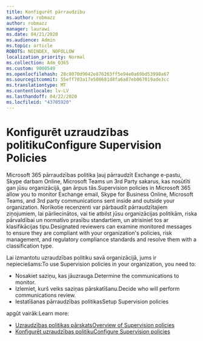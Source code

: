 ```yaml
---
title: Konfigurēt pārraudzību
ms.author: robmazz
author: robmazz
manager: laurawi
ms.date: 04/21/2020
ms.audience: Admin
ms.topic: article
ROBOTS: NOINDEX, NOFOLLOW
localization_priority: Normal
ms.collection: Adm_O365
ms.custom: 9000549
ms.openlocfilehash: 28c8070d9042e876263ff5e94e0a69bd53998a67
ms.sourcegitcommit: 55eff703a17e500681d8fa6a87eb067019ade3cc
ms.translationtype: MT
ms.contentlocale: lv-LV
ms.lasthandoff: 04/22/2020
ms.locfileid: "43705920"
---
```

# <a name="configure-supervision-policies"></a><span data-ttu-id="5b9d8-102">Konfigurēt uzraudzības politiku</span><span class="sxs-lookup"><span data-stu-id="5b9d8-102">Configure Supervision Policies</span></span>

<span data-ttu-id="5b9d8-103">Microsoft 365 pārraudzības politika ļauj pārraudzīt Exchange e-pastu, Skype darbam Online, Microsoft Teams un 3rd Party sakarus, kas nosūtīti gan jūsu organizācijā, gan ārpus tās.</span><span class="sxs-lookup"><span data-stu-id="5b9d8-103">Supervision policies in Microsoft 365 allow you to monitor Exchange email, Skype for Business Online, Microsoft Teams, and 3rd party communications sent inside and outside your organization.</span></span> <span data-ttu-id="5b9d8-104">Norīkotie recenzenti var pārbaudīt pārraudzītajiem ziņojumiem, lai pārliecinātos, vai tie atbilst jūsu organizācijas politikām, riska pārvaldībai un normatīvo prasību standartiem, un atrisiniet tos ar klasifikācijas tipu.</span><span class="sxs-lookup"><span data-stu-id="5b9d8-104">Designated reviewers can examine monitored messages to ensure they are compliant with your organization's policies, risk management, and regulatory compliance standards and resolve them with a classification type.</span></span>

<span data-ttu-id="5b9d8-105">Lai izmantotu uzraudzības politiku savā organizācijā, jums ir nepieciešams:</span><span class="sxs-lookup"><span data-stu-id="5b9d8-105">To use Supervision policies in your organization, you need to:</span></span>

- <span data-ttu-id="5b9d8-106">Nosakiet saziņu, kas jāuzrauga.</span><span class="sxs-lookup"><span data-stu-id="5b9d8-106">Determine the communications to monitor.</span></span>
- <span data-ttu-id="5b9d8-107">Izlemiet, kurš veiks saziņas pārskatīšanu.</span><span class="sxs-lookup"><span data-stu-id="5b9d8-107">Decide who will perform communications review.</span></span>
- <span data-ttu-id="5b9d8-108">Iestatīšanas pārraudzības politikas</span><span class="sxs-lookup"><span data-stu-id="5b9d8-108">Setup Supervision policies</span></span>

<span data-ttu-id="5b9d8-109">apgūt vairāk:</span><span class="sxs-lookup"><span data-stu-id="5b9d8-109">Learn more:</span></span>

- [<span data-ttu-id="5b9d8-110">Uzraudzības politikas pārskats</span><span class="sxs-lookup"><span data-stu-id="5b9d8-110">Overview of Supervision policies</span></span>](https://docs.microsoft.com/office365/securitycompliance/supervision-policies)
- [<span data-ttu-id="5b9d8-111">Konfigurēt uzraudzības politiku</span><span class="sxs-lookup"><span data-stu-id="5b9d8-111">Configure Supervision policies</span></span>](https://docs.microsoft.com/office365/securitycompliance/configure-supervision-policies)
